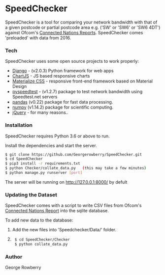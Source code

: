# SpeedChecker

SpeedChecker is a tool for comparing your network bandwidth with that of a given postcode or partial postcode area e.g. ('SW' or 'SW6' or 'SW6 4DT') against Ofcom's [Connected Nations Reports](https://www.ofcom.org.uk/research-and-data/multi-sector-research/infrastructure-research/connected-nations-2016/downloads).
SpeedChecker comes 'preloaded' with data from 2016.

### Tech

SpeedChecker uses some open source projects to work properly:

* [Django](https://www.djangoproject.com/) - (v2.0.3) Python framework for web apps
* [ChartJS](http://www.chartjs.org/) - JS based responsive charts
* [Materialize CSS](http://materializecss.com/) - responsive front-end framework based on Material Design
* [pyspeedtest](https://github.com/fopina/pyspeedtest) - (v1.2.7) package to test network bandwidth using Speedtest.net servers
* [pandas](https://pandas.pydata.org/) (v0.22) package for fast data processing.
* [numpy](http://www.numpy.org/) (v1.14.2) package for scientific computing.
* [jQuery](https://jquery.com/) - for many reasons..

### Installation

SpeedChecker requires Python 3.6 or above to run.

Install the dependencies and start the server.

```sh
$ git clone https://github.com/Georgerowberry/SpeedChecker.git
$ cd SpeedChecker
$ pip3 install -r requirements.txt
$ python Checker/collate_data.py   (this may take a few minutes)
$ python manage.py runserver [port]
```
The server will be running on http://127.0.0.1:8000/ by defult

### Updating the Dataset

SpeedChecker comes with a script to write CSV files from Ofcom's [Connected Nations Report](https://www.ofcom.org.uk/research-and-data/multi-sector-research/infrastructure-research/connected-nations-2016/downloads) into the sqlite database.

To add new data to the database:

1) Add the new files into 'Speedchecker/Data/' folder.
2) ```sh
    $ cd SpeedChecker/Checker
    $ python collate_data.py
    ```

### Author
George Rowberry



